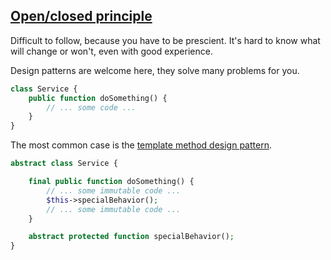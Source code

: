 ## [Open/closed principle][1]

Difficult to follow, because you have to be prescient. It's hard to know
what will change or won't, even with good experience.

Design patterns are welcome here, they solve many problems for you.

```php
class Service {
    public function doSomething() {
        // ... some code ...
    }
}
```

The most common case is the [template method design pattern][2].

```php
abstract class Service {

    final public function doSomething() {
        // ... some immutable code ...
        $this->specialBehavior();
        // ... some immutable code ...
    }

    abstract protected function specialBehavior();
}
```

[1]: http://en.wikipedia.org/wiki/Open/closed_principle
[2]: http://en.wikipedia.org/wiki/Template_method